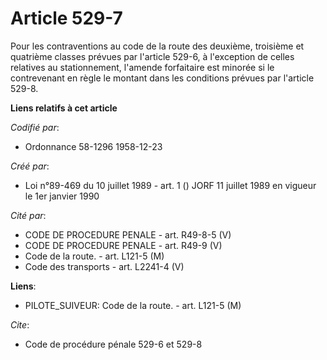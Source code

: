 # Article 529-7

Pour les contraventions au code de la route des deuxième, troisième et quatrième classes prévues par l'article 529-6, à
l'exception de celles relatives au stationnement, l'amende forfaitaire est minorée si le contrevenant en règle le montant
dans les conditions prévues par l'article 529-8.

**Liens relatifs à cet article**

_Codifié par_:

  - Ordonnance 58-1296 1958-12-23

_Créé par_:

  - Loi n°89-469 du 10 juillet 1989 - art. 1 () JORF 11 juillet 1989 en vigueur le 1er janvier 1990

_Cité par_:

  - CODE DE PROCEDURE PENALE - art. R49-8-5 (V)
  - CODE DE PROCEDURE PENALE - art. R49-9 (V)
  - Code de la route. - art. L121-5 (M)
  - Code des transports - art. L2241-4 (V)

**Liens**:

  - PILOTE_SUIVEUR: Code de la route. - art. L121-5 (M)

_Cite_:

  - Code de procédure pénale 529-6 et 529-8
